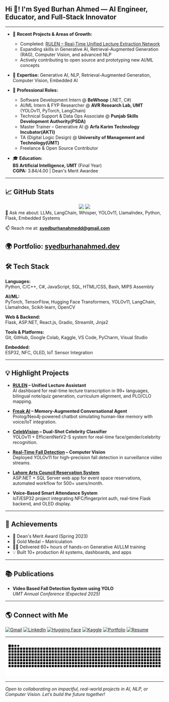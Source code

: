 <h2 align="left">Hi 👋! I'm Syed Burhan Ahmed — AI Engineer, Educator, and Full-Stack Innovator</h2>

---

- 🔭 **Recent Projects & Areas of Growth:**
  - Completed: [RULEN – Real-Time Unified Lecture Extraction Network](https://github.com/SyedBurhanAhmed/RULEN-Real-time-Unified-Lecture-Extraction-Network)
  - Expanding skills in Generative AI, Retrieval-Augmented Generation (RAG), Computer Vision, and advanced NLP
  - Actively contributing to open source and prototyping new AI/ML concepts

- 🧠 **Expertise:** Generative AI, NLP, Retrieval-Augmented Generation, Computer Vision, Embedded AI  
- 💼 **Professional Roles:**
  - Software Development Intern @ **BeWhoop** (.NET, C#)
  - AI/ML Intern & FYP Researcher @ **AVR Research Lab, UMT** (YOLOv11, PyTorch, LangChain)
  - Technical Support & Data Ops Associate @ **Punjab Skills Development Authority(PSDA)**
  - Master Trainer – Generative AI @ **Arfa Karim Technology Incubator(AKTI)**
  - TA (Digital Logic Design) @ **University of Management and Technology(UMT)**
  - Freelance & Open Source Contributor
- 🎓 **Education:**  
  **BS Artificial Intelligence, UMT** (Final Year)  
  **CGPA:** 3.84/4.00 | Dean's Merit Awardee

---

## 📈 GitHub Stats
<div align="center">
  <img src="https://github-readme-stats.vercel.app/api?username=syedburhanahmed&show_icons=true&theme=dracula" height="150" />
  <img src="https://github-readme-stats.vercel.app/api/top-langs/?username=syedburhanahmed&layout=compact&langs_count=5&theme=dracula" height="150" />
</div>
💬 Ask me about:
LLMs, LangChain, Whisper, YOLOv11, LlamaIndex, Python, Flask, Embedded Systems

📫 Reach me at:
**syedburhanahmedd@gmail.com**

🌍 Portfolio:  [syedburhanahmed.dev](https://www.syedburhanahmed.dev)
---

## 🛠️ Tech Stack

**Languages:**  
Python, C/C++, C#, JavaScript, SQL, HTML/CSS, Bash, MIPS Assembly

**AI/ML:**  
PyTorch, TensorFlow, Hugging Face Transformers, YOLOv11, LangChain, LlamaIndex, Scikit-learn, OpenCV

**Web & Backend:**  
Flask, ASP.NET, React.js, Gradio, Streamlit, Jinja2

**Tools & Platforms:**  
Git, GitHub, Google Colab, Kaggle, VS Code, PyCharm, Visual Studio

**Embedded:**  
ESP32, NFC, OLED, IoT Sensor Integration

---

## 💡 Highlight Projects

- **[RULEN](https://github.com/SyedBurhanAhmed/RULEN-Real-time-Unified-Lecture-Extraction-Network) – Unified Lecture Assistant**  
  AI dashboard for real-time lecture transcription in 99+ languages, bilingual note/quiz generation, curriculum alignment, and PLO/CLO mapping.

- **[Freak AI](https://github.com/SyedBurhanAhmed/Freak-AI) – Memory-Augmented Conversational Agent**  
  Prolog/Neo4j-powered chatbot simulating human-like memory with voice/IoT integration.

- **[CelebVision](https://github.com/SyedBurhanAhmed/CelebVision-Multi-Pipeline-Celebrity-Recognition-System) – Dual-Shot Celebrity Classifier**  
  YOLOv11 + EfficientNetV2-S system for real-time face/gender/celebrity recognition.

- **[Real-Time Fall Detection](https://github.com/SyedBurhanAhmed/Real-Time-Fall-Detection-using-YOLO) – Computer Vision**  
  Deployed YOLOv11 for high-precision fall detection in surveillance video streams.

- **[Lahore Arts Council Reservation System](https://github.com/SyedBurhanAhmed/Lahore-Arts-Council-ReservationSystem)**  
  ASP.NET + SQL Server web app for event space reservations, automated workflow for 500+ users/month.

- **Voice-Based Smart Attendance System**  
  IoT/ESP32 project integrating NFC/fingerprint auth, real-time Flask backend, and OLED display.

---

## 🏅 Achievements

- 🥇 Dean's Merit Award (Spring 2023)
- 🥇 Gold Medal – Matriculation
- 👨‍🏫 Delivered 60+ hours of hands-on Generative AI/LLM training
- 💡 Built 10+ production AI systems, dashboards, and apps

---

## 📚 Publications

- **Video Based Fall Detection System using YOLO**  
  _UMT Annual Conference (Expected 2025)_

---

## 🌎 Connect with Me

[![Gmail](https://img.shields.io/badge/Gmail-D14836?style=for-the-badge&logo=gmail&logoColor=white)](mailto:syedburhanahmedd@gmail.com)
[![LinkedIn](https://img.shields.io/badge/LinkedIn-0077B5?style=for-the-badge&logo=linkedin&logoColor=white)](https://www.linkedin.com/in/syed-burhan-ahmed)
[![Hugging Face](https://img.shields.io/badge/HuggingFace-FFD21E?style=for-the-badge&logo=huggingface&logoColor=black)](https://huggingface.co/syedburhanahmed)
[![Kaggle](https://img.shields.io/badge/Kaggle-20BEFF?style=for-the-badge&logo=kaggle&logoColor=white)](https://kaggle.com/syedburhanahmed)
[![Portfolio](https://img.shields.io/badge/Portfolio-syedburhanahmed.dev-blueviolet)](https://syedburhanahmed.dev)
[![Resume](https://img.shields.io/badge/Resume-Google%20Drive-informational)](https://drive.google.com/file/d/1iXj6SGYDoyPsl8ZxyoD5CI9rPOqUcCVE/view?usp=drive_link)

---

<p align="center">
  <img src="https://github.com/SyedBurhanAhmed/SyedBurhanAhmed/blob/output/snake.svg" alt="snake animation" />
</p>

---

*Open to collaborating on impactful, real-world projects in AI, NLP, or Computer Vision. Let’s build the future together!*
